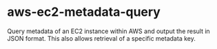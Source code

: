 # aws-ec2-metadata-query
Query metadata of an EC2 instance within AWS and output the result in JSON format. This also allows retrieval of a specific metadata key.
